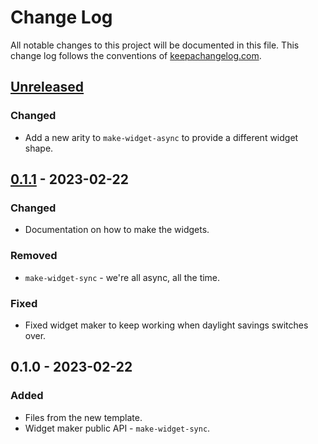 # Change Log
All notable changes to this project will be documented in this file. This change log follows the conventions of [keepachangelog.com](http://keepachangelog.com/).

## [Unreleased]
### Changed
- Add a new arity to `make-widget-async` to provide a different widget shape.

## [0.1.1] - 2023-02-22
### Changed
- Documentation on how to make the widgets.

### Removed
- `make-widget-sync` - we're all async, all the time.

### Fixed
- Fixed widget maker to keep working when daylight savings switches over.

## 0.1.0 - 2023-02-22
### Added
- Files from the new template.
- Widget maker public API - `make-widget-sync`.

[Unreleased]: https://sourcehost.site/your-name/mels-diner/compare/0.1.1...HEAD
[0.1.1]: https://sourcehost.site/your-name/mels-diner/compare/0.1.0...0.1.1
